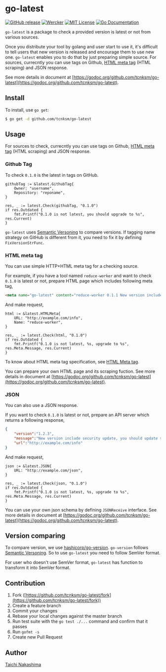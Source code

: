 go-latest 
====

[![GitHub release](http://img.shields.io/github/release/tcnksm/go-latest.svg?style=flat-square)][release]
[![Wercker](http://img.shields.io/wercker/ci/551e58c16b7badb977000128.svg?style=flat-square)][wercker]
[![MIT License](http://img.shields.io/badge/license-MIT-blue.svg?style=flat-square)][license]
[![Go Documentation](http://img.shields.io/badge/go-documentation-blue.svg?style=flat-square)][godocs]

[release]: https://github.com/tcnksm/go-latest/releases
[wercker]: https://app.wercker.com/project/bykey/1059e8b0cf3bde5fc220477d39a1bf0e
[license]: https://github.com/tcnksm/go-latest/blob/master/LICENSE
[godocs]: http://godoc.org/github.com/tcnksm/go-latest


`go-latest` is a package to check a provided version is latest or not from various sources.

Once you distribute your tool by golang and user start to use it, it's difficult to tell users that new version is released and encourage them to use new one. `go-latest` enables you to do that by just preparing simple source. For sources, currecntly you can use tags on Github, [HTML meta tag](doc/html_meta.md) (HTML scraping) and JSON response. 

See more details in document at [https://godoc.org/github.com/tcnksm/go-latest](https://godoc.org/github.com/tcnksm/go-latest).

## Install

To install, use `go get`:

```bash
$ go get -d github.com/tcnksm/go-latest
```

## Usage

For sources to check, currecntly you can use tags on Github, [HTML meta tag](doc/html_meta.md) (HTML scraping) and JSON response. 

### Github Tag

To check `0.1.0` is the latest in tags on GitHub.

```golang
githubTag := &latest.GithubTag{
    Owner: "username",
    Repository: "reponame",
}

res, _ := latest.Check(githubTag, "0.1.0")
if res.Outdated {
    fmt.Printf("0.1.0 is not latest, you should upgrade to %s", res.Current)
}
```

`go-latest` uses [Semantic Versoning](http://semver.org/) to compare versions. If tagging name strategy on GitHub is different from it, you need to fix it by defining `FixVersionStrFunc`. 

### HTML meta tag

You can use simple HTTP+HTML meta tag for a checking source.

For example, if you have a tool named `reduce-worker` and want to check `0.1.0` is latest or not, prepare HTML page which includes following meta tag, 

```html
<meta name="go-latest" content="reduce-worker 0.1.1 New version include security update">
```

And make request,

```golang
html := &latest.HTMLMeta{
    URL: "http://example.com/info",
    Name: "reduce-worker",
}

res, _ := latest.Check(html, "0.1.0")
if res.Outdated {
    fmt.Printf("0.1.0 is not latest, %s, upgrade to %s", res.Meta.Message, res.Current)
}
```

To know about HTML meta tag specification, see [HTML Meta tag](doc/html_meta.md).

You can prepare your own HTML page and its scraping fuction. See more details in document at [https://godoc.org/github.com/tcnksm/go-latest](https://godoc.org/github.com/tcnksm/go-latest).

### JSON

You can also use a JSON response.

If you want to check `0.1.0` is latest or not, prepare an API server which returns a following response,

```json
{
    "version":"1.2.3",
    "message":"New version include security update, you should update soon",
    "url":"http://example.com/info"
}
```

And make request,

```golang
json := &latest.JSON{
    URL: "http://example.com/json",
}

res, _ := latest.Check(json, "0.1.0")
if res.Outdated {
    fmt.Printf("0.1.0 is not latest, %s, upgrade to %s", res.Meta.Message, res.Current)
}
```

You can use your own json schema by defining `JSONReceive` interface. See more details in document at [https://godoc.org/github.com/tcnksm/go-latest](https://godoc.org/github.com/tcnksm/go-latest).

## Version comparing

To compare version, we use [hashicorp/go-version](https://github.com/hashicorp/go-version). `go-version` follows [Semantic Versoning](http://semver.org/). So to use `go-latest` you need to follow SemVer format.

For user who doesn't use SemVer format, `go-latest` has function to transform it into SemVer format.


## Contribution

1. Fork ([https://github.com/tcnksm/go-latest/fork](https://github.com/tcnksm/go-latest/fork))
1. Create a feature branch
1. Commit your changes
1. Rebase your local changes against the master branch
1. Run test suite with the `go test ./...` command and confirm that it passes
1. Run `gofmt -s`
1. Create new Pull Request

## Author

[Taichi Nakashima](https://github.com/tcnksm)
